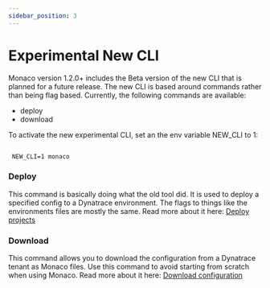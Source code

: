 ```yaml
---
sidebar_position: 3
---
```


# Experimental New CLI

Monaco version 1.2.0+ includes the Beta version of the new CLI that is planned for a future release. 
The new CLI is based around commands rather than being flag based.
Currently, the following commands are available:

- deploy
- download

To activate the new experimental CLI, set an the env variable NEW_CLI to 1:

```shell title="shell"

 NEW_CLI=1 monaco

```


### Deploy

This command is basically doing what the old tool did. It is used to deploy a specified config to a Dynatrace environment. The flags to things like the environments files are mostly the same. Read more about it here: [Deploy projects](../commands/deploying-projects.md)

### Download

This command allows you to download the configuration from a Dynatrace tenant as Monaco files. Use this command to avoid starting from scratch when using Monaco. Read more about it here: [Download configuration](../commands/downloading-configuration.md)
